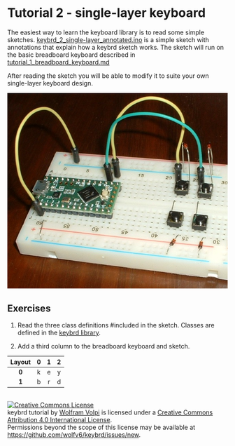 Tutorial 2 - single-layer keyboard
=======================================
The easiest way to learn the keyboard library is to read some simple sketches.
[keybrd_2_single-layer_annotated.ino](keybrd_2_single-layer_annotated/keybrd_2_single-layer_annotated.ino) is a simple sketch with annotations that explain how a keybrd sketch works.
The sketch will run on the basic breadboard keyboard described in [tutorial_1_breadboard_keyboard.md](tutorial_1_breadboard_keyboard.md)

After reading the sketch you will be able to modify it to suite your own single-layer keyboard design.

![basic breadboard keyboard](keybrd_1_breadboard/breadboard_keyboard_2x2.JPG "basic breadboard keyboard")

Exercises
---------
1) Read the three class definitions #included in the sketch.
Classes are defined in the [keybrd library](../src/).

2) Add a third column to the breadboard keyboard and sketch.

| Layout |**0**|**1**|**2**|
|:------:|:---:|:---:|:---:|
|  **0** |  k  |  e  |  y  |
|  **1** |  b  |  r  |  d  |

<br>
<a rel="license" href="https://creativecommons.org/licenses/by/4.0/"><img alt="Creative Commons License" style="border-width:0" src="https://licensebuttons.net/l/by/4.0/88x31.png" /></a><br /><span xmlns:dct="http://purl.org/dc/terms/" property="dct:title">keybrd tutorial</span> by <a xmlns:cc="https://creativecommons.org/ns" href="https://github.com/wolfv6/keybrd" property="cc:attributionName" rel="cc:attributionURL">Wolfram Volpi</a> is licensed under a <a rel="license" href="https://creativecommons.org/licenses/by/4.0/">Creative Commons Attribution 4.0 International License</a>.<br />Permissions beyond the scope of this license may be available at <a xmlns:cc="https://creativecommons.org/ns" href="https://github.com/wolfv6/keybrd/issues/new" rel="cc:morePermissions">https://github.com/wolfv6/keybrd/issues/new</a>.
